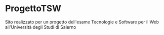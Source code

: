 # ProgettoTSW
Sito realizzato per un progetto dell'esame Tecnologie e Software per il Web all'Università degli Studi di Salerno
